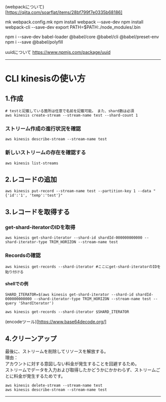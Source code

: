(webpackについて)[https://qiita.com/soarflat/items/28bf799f7e0335b68186]

mk webpack.config.mk
npm install webpack --save-dev
npm install webpack-cli --save-dev
export PATH=$PATH:./node_modules/.bin


npm i --save-dev babel-loader @babel/core @babel/cli @babel/preset-env
npm i --save @babel/polyfill


uuidについて
https://www.npmjs.com/package/uuid


----

# CLI kinesisの使い方

## 1.作成
```
# testと記載している箇所は任意で名前を記載可能。　また、shard数は必須
aws kinesis create-stream --stream-name test --shard-count 1
```

### ストリーム作成の進行状況を確認
```
aws kinesis describe-stream --stream-name test
```

### 新しいストリームの存在を確認する 
```
aws kinesis list-streams
```

## 2.レコードの追加
```
aws kinesis put-record --stream-name test --partition-key 1 --data "{'id':'1', 'temp':'test'}"
``` 

## 3.レコードを取得する
### get-shard-iteratorのIDを取得
```
aws kinesis get-shard-iterator --shard-id shardId-000000000000 --shard-iterator-type TRIM_HORIZON --stream-name test
```

### Recordsの確認
```
aws kinesis get-records --shard-iterator #ここにget-shard-iteratorのIDを貼り付ける
```

#### shellでの例
```
SHARD_ITERATOR=$(aws kinesis get-shard-iterator --shard-id shardId-000000000000 --shard-iterator-type TRIM_HORIZON --stream-name test --query 'ShardIterator')

aws kinesis get-records --shard-iterator $SHARD_ITERATOR
```

(encodeツール)[https://www.base64decode.org/]

## 4.クリーンアップ
最後に、ストリームを削除してリソースを解放する。  
理由：  
アカウントに対する意図しない料金が発生することを回避するため。  
ストリームでデータを入力および取得したかどうかにかかわらず、ストリームごとに料金が発生するためです。
```
aws kinesis delete-stream --stream-name test
aws kinesis describe-stream --stream-name test
```

---

